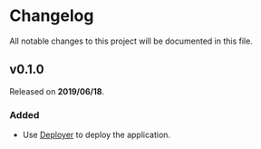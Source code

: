# Changelog

All notable changes to this project will be documented in this file.

## v0.1.0

Released on **2019/06/18**.

### Added

- Use [Deployer](https://deployer.org/) to deploy the application.
